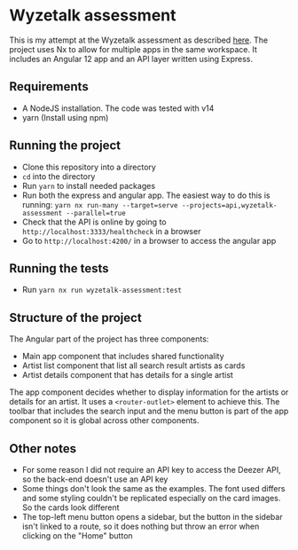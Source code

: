# Wyzetalk assessment

This is my attempt at the Wyzetalk assessment as described [here](https://github.com/Wyzetalk/full-stack-assessment). The project uses Nx to
allow for multiple apps in the same workspace. It includes an Angular 12 app and an API layer written using Express.

## Requirements

- A NodeJS installation. The code was tested with v14
- yarn (Install using npm)

## Running the project

- Clone this repository into a directory
- `cd` into the directory
- Run `yarn` to install needed packages
- Run both the express and angular app. The easiest way to do this is running: `yarn nx run-many --target=serve --projects=api,wyzetalk-assessment --parallel=true`
- Check that the API is online by going to `http://localhost:3333/healthcheck` in a browser
- Go to `http://localhost:4200/` in a browser to access the angular app

## Running the tests

- Run `yarn nx run wyzetalk-assessment:test`

## Structure of the project

The Angular part of the project has three components:

- Main app component that includes shared functionality
- Artist list component that list all search result artists as cards
- Artist details component that has details for a single artist

The app component decides whether to display information for the artists or details for an artist. It uses a `<router-outlet>` element to achieve this. The toolbar that includes the search input and the menu
button is part of the app component so it is global across other components.

## Other notes

- For some reason I did not require an API key to access the Deezer API, so the back-end doesn't use an API key
- Some things don't look the same as the examples. The font used differs and some styling couldn't be replicated especially on the card images. So the cards look different
- The top-left menu button opens a sidebar, but the button in the sidebar isn't linked to a route, so it does nothing but throw an error when clicking on the "Home" button
